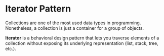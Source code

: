 
# Iterator Pattern


Collections are one of the most used data types in programming. Nonetheless, a collection is just a container for a group of objects.

**Iterator** is a behavioral design pattern that lets you traverse elements of a collection without exposing its underlying representation (list, stack, tree, etc.).

